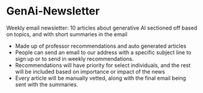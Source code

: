 # GenAi-Newsletter
Weekly email newsletter:
10 articles about generative AI sectioned off based on topics, and with short summaries in the email
  * Made up of professor recommendations and auto generated articles
  * People can send an email to our address with a specific subject line to sign up or to send in weekly recommendations. 
  * Recommendations will have priority for select individuals, and the rest will be included based on importance or impact of the news
  * Every article will be manually vetted, along with the final email being sent with the summaries. 
